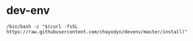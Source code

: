 # dev-env

```/bin/bash -c "$(curl -fsSL https://raw.githubusercontent.com/chayodyn/devenv/master/install)"```
